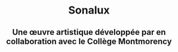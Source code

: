 <h1 align=center>
Sonalux</h1>
<h2 align=center>Une œuvre artistique développée par  en collaboration avec le Collège Montmorency
</h2>

